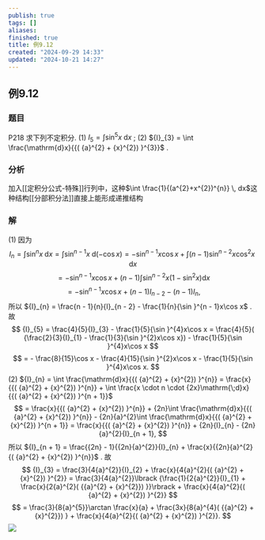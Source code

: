 ```yaml
---
publish: true
tags: []
aliases: 
finished: true
title: 例9.12
created: "2024-09-29 14:33"
updated: "2024-10-21 14:27"
---
```

## 例9.12
### 题目
P218 求下列不定积分.
(1) ${I}_{5} = \int {\sin }^{5}x\mathrm{\;d}x$ ;
(2) ${I}_{3} = \int \frac{\mathrm{d}x}{{( {a}^{2} + {x}^{2}) }^{3}}$ .
### 分析
加入[[定积分公式-特殊]]行列中，这种$\int \frac{1}{(a^{2}+x^{2})^{n}} \, dx$这种结构[[分部积分法]]直接上能形成递推结构
### 解
(1) 因为
$$
{I}_{n} = \int {\sin }^{n}x\mathrm{\;d}x = \int {\sin }^{n - 1}x\mathrm{\;d}( {-\cos x}) = - {\sin }^{n - 1}x\cos x + \int ( {n - 1}) {\sin }^{n - 2}x{\cos }^{2}x\mathrm{\;d}x
$$
$$
= - {\sin }^{n - 1}x\cos x + ( {n - 1}) \int {\sin }^{n - 2}x( {1 - {\sin }^{2}x}) \mathrm{d}x
$$
$$
= - {\sin }^{n - 1}x\cos x + ( {n - 1}) {I}_{n - 2} - ( {n - 1}) {I}_{n},
$$
所以 ${I}_{n} = \frac{n - 1}{n}{I}_{n - 2} - \frac{1}{n}{\sin }^{n - 1}x\cos x$ . 
故
$$
{I}_{5} = \frac{4}{5}{I}_{3} - \frac{1}{5}{\sin }^{4}x\cos x = \frac{4}{5}( {\frac{2}{3}{I}_{1} - \frac{1}{3}{\sin }^{2}x\cos x}) - \frac{1}{5}{\sin }^{4}x\cos x
$$
$$
= - \frac{8}{15}\cos x - \frac{4}{15}{\sin }^{2}x\cos x - \frac{1}{5}{\sin }^{4}x\cos x.
$$
(2) ${I}_{n} = \int \frac{\mathrm{d}x}{{( {a}^{2} + {x}^{2}) }^{n}} = \frac{x}{{( {a}^{2} + {x}^{2}) }^{n}} + \int \frac{x \cdot n \cdot {2x}\mathrm{\;d}x}{{( {a}^{2} + {x}^{2}) }^{n + 1}}$
$$
= \frac{x}{{( {a}^{2} + {x}^{2}) }^{n}} + {2n}\int \frac{\mathrm{d}x}{{( {a}^{2} + {x}^{2}) }^{n}} - {2n}{a}^{2}\int \frac{\mathrm{d}x}{{( {a}^{2} + {x}^{2}) }^{n + 1}} = \frac{x}{{( {a}^{2} + {x}^{2}) }^{n}} + {2n}{I}_{n} - {2n}{a}^{2}{I}_{n + 1},
$$
所以 ${I}_{n + 1} = \frac{{2n} - 1}{{2n}{a}^{2}}{I}_{n} + \frac{x}{{2n}{a}^{2}{( {a}^{2} + {x}^{2}) }^{n}}$ .
故
$$
{I}_{3} = \frac{3}{4{a}^{2}}{I}_{2} + \frac{x}{4{a}^{2}{( {a}^{2} + {x}^{2}) }^{2}} = \frac{3}{4{a}^{2}}\lbrack {\frac{1}{2{a}^{2}}{I}_{1} + \frac{x}{2{a}^{2}( {{a}^{2} + {x}^{2}}) }}\rbrack + \frac{x}{4{a}^{2}{( {a}^{2} + {x}^{2}) }^{2}}
$$
$$
= \frac{3}{8{a}^{5}}\arctan \frac{x}{a} + \frac{3x}{8{a}^{4}( {{a}^{2} + {x}^{2}}) } + \frac{x}{4{a}^{2}{( {a}^{2} + {x}^{2}) }^{2}}.
$$
![](https://img.hwenyi.live/202410212228861.webp)
